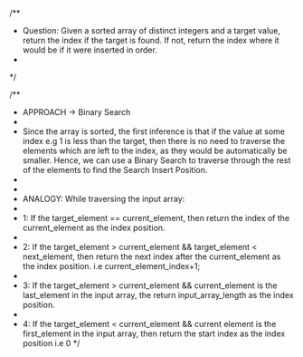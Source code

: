 /**
 * Question: Given a sorted array of distinct integers and a target value, return the index if the target is found. If not, return the index where it would be if it were inserted in order. 
 * 
 */

/**
 * APPROACH -> Binary Search
 * 
 * Since the array is sorted, the first inference is that if the value at some index e.g 1 is less than the target, then there is no need to traverse the elements which are left to the index, as they would be automatically be smaller. Hence, we can use a Binary Search to traverse through the rest of the elements to find the Search Insert Position.
 * 
 * 
 * ANALOGY: While traversing the input array:
 * 
 * 1: If the target_element == current_element, then return the index of the current_element as the index position.
 * 
 * 2: If the target_element > current_element && target_element < next_element, then return the next index after the current_element as the index position. i.e current_element_index+1;
 * 
 * 3: If the target_element > current_element && current_element is the last_element in the input array, the return input_array_length as the index position.
 * 
 * 4: If the target_element < current_element && current element is the first_element in the input array, then return the start index as the index position i.e 0
 */